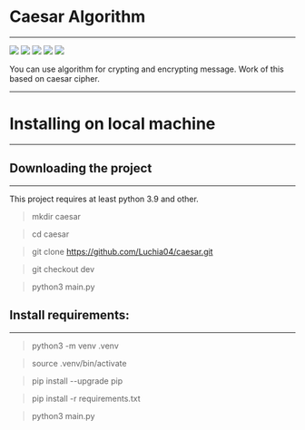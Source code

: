 # Caesar Algorithm

-------------
![](https://img.shields.io/github/issues/Luchia04/caesar)
![](https://img.shields.io/github/forks/Luchia04/caesar)
![](https://img.shields.io/github/stars/Luchia04/caesar)
![](https://img.shields.io/github/license/Luchia04/caesar)
![](https://img.shields.io/twitter/url?url=https%3A%2F%2Fgithub.com%2FLuchia04%2Fcaesar%2Ftree%2Fdev)

You can use algorithm for crypting and encrypting message. Work of this based on caesar cipher.

-------------

# Installing on local machine

------------

## Downloading the project

------------

This project requires at least python 3.9 and other.

> mkdir caesar

> cd caesar

> git clone https://github.com/Luchia04/caesar.git

> git checkout dev

> python3 main.py

## Install requirements:

------------

> python3 -m venv .venv

> source .venv/bin/activate

> pip install --upgrade pip

> pip install -r requirements.txt

> python3 main.py
